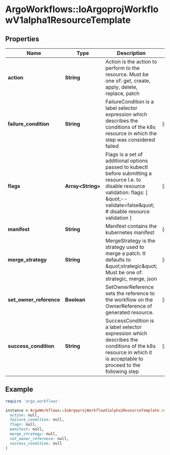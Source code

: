 # ArgoWorkflows::IoArgoprojWorkflowV1alpha1ResourceTemplate

## Properties

| Name | Type | Description | Notes |
| ---- | ---- | ----------- | ----- |
| **action** | **String** | Action is the action to perform to the resource. Must be one of: get, create, apply, delete, replace, patch |  |
| **failure_condition** | **String** | FailureCondition is a label selector expression which describes the conditions of the k8s resource in which the step was considered failed | [optional] |
| **flags** | **Array&lt;String&gt;** | Flags is a set of additional options passed to kubectl before submitting a resource I.e. to disable resource validation: flags: [  \&quot;--validate&#x3D;false\&quot;  # disable resource validation ] | [optional] |
| **manifest** | **String** | Manifest contains the kubernetes manifest | [optional] |
| **merge_strategy** | **String** | MergeStrategy is the strategy used to merge a patch. It defaults to \&quot;strategic\&quot; Must be one of: strategic, merge, json | [optional] |
| **set_owner_reference** | **Boolean** | SetOwnerReference sets the reference to the workflow on the OwnerReference of generated resource. | [optional] |
| **success_condition** | **String** | SuccessCondition is a label selector expression which describes the conditions of the k8s resource in which it is acceptable to proceed to the following step | [optional] |

## Example

```ruby
require 'argo_workflows'

instance = ArgoWorkflows::IoArgoprojWorkflowV1alpha1ResourceTemplate.new(
  action: null,
  failure_condition: null,
  flags: null,
  manifest: null,
  merge_strategy: null,
  set_owner_reference: null,
  success_condition: null
)
```

